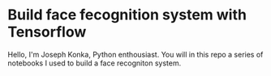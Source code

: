 # Build face fecognition system with Tensorflow
Hello, I'm Joseph Konka, Python enthousiast. You will in this repo a series of notebooks I used to build a face recogniton system.
